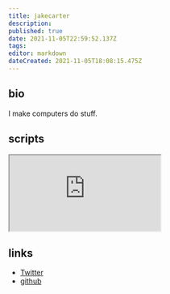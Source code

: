 ```yaml
---
title: jakecarter
description: 
published: true
date: 2021-11-05T22:59:52.137Z
tags: 
editor: markdown
dateCreated: 2021-11-05T18:08:15.475Z
---
```


## bio

I make computers do stuff.

## scripts

<iframe src="https://p3r7.github.io/norns-gallery-render/?author=jakecarter"id="gallery-iframe"></iframe>

## links

- [Twitter](https://twitter.com/jakecarter)
- [github](https://github.com/jakecarter/)
